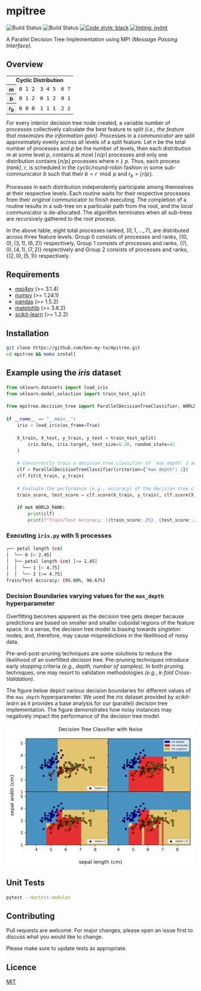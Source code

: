 # mpitree

![Build Status](https://github.com/ben-my-to/mpitree/workflows/Unit%20Tests/badge.svg)
![Build Status](https://github.com/ben-my-to/mpitree/workflows/Lint/badge.svg)
[![Code style: black](https://img.shields.io/badge/code%20style-black-000000.svg)](https://github.com/psf/black)
[![linting: pylint](https://img.shields.io/badge/linting-pylint-yellowgreen)](https://github.com/PyCQA/pylint)

A Parallel Decision Tree Implementation using MPI *(Message Passing Interface)*.

## Overview

<table>
<tr>
    <td colspan="4" style=text-align:center;><b>Cyclic Distribution</b></td>
</tr>
<tr>
    <th style=background-color:#eee;><i>m</t></th>
    <td style='font-family:monospace;'>0 1 2</td>
    <td style='font-family:monospace;'>3 4 5</td>
    <td style='font-family:monospace;'>6 7</td>
</tr>
<tr>
    <th style=background-color:#eee;><i>b</i></th>
    <td style='font-family:monospace;'>0 1 2</td>
    <td style='font-family:monospace;'>0 1 2</td>
    <td style='font-family:monospace;'>0 1</td>
</tr>
<tr>
    <th style=background-color:#eee;><i>r<sub>b</sub></i></th>
    <td style='font-family:monospace;'>0 0 0</td>
    <td style='font-family:monospace;'>1 1 1</td>
    <td style='font-family:monospace;'>2 2</td>
</tr>
</table>

For every interior decision tree node created, a variable number of processes collectively calculate the best feature to split *(i.e., the feature that maximizes the information gain)*. Processes in a *communicator* are split approximately evenly across all levels of a split feature. Let $n$ be the total number of processes and $p$ be the number of levels, then each distribution $m$ at some level $p$, contains at most $\lceil n/p \rceil$ processes and only one distribution contains $\lfloor n/p \rfloor$ processes where $n \nmid p$. Thus, each process *(rank)*, $r$, is scheduled in the cyclic/round-robin fashion in some sub-communicator $b$ such that their $b = r \mod p$ and $r_b = \lfloor r/p \rfloor$.

Processes in each distribution independently participate among themselves at their respective levels. Each routine waits for their respective processes from their *original* communicator to finish executing. The completion of a routine results in a sub-tree on a particular path from the root, and the *local* communicator is de-allocated. The algorithm terminates when all sub-trees are recursively gathered to the root process.

In the above table, eight total processes ranked, $(0, 1, ..., 7)$, are distributed across three feature levels. Group $0$ consists of processes and ranks, $\{(0,0),(3,1),(6,2)\}$ respectively, Group $1$ consists of processes and ranks, $\{(1,0),(4,1),(7,2)\}$ respectively and Group $2$ consists of processes and ranks, $\{(2,0), (5,1)\}$ respectively.

## Requirements

- [mpi4py](https://pypi.org/project/mpi4py/) (>= 3.1.4)
- [numpy](https://pypi.org/project/pandas/) (>= 1.24.1)
- [pandas](https://pypi.org/project/numpy/) (>= 1.5.2)
- [matplotlib](https://pypi.org/project/matplotlib/) (>= 3.6.2)
- [scikit-learn](https://pypi.org/project/scikit-learn/) (>= 1.2.2)

## Installation

```bash
git clone https://github.com/ben-my-to/mpitree.git
cd mpitree && make install
```

## Example using the *iris* dataset

```python
from sklearn.datasets import load_iris
from sklearn.model_selection import train_test_split

from mpitree.decision_tree import ParallelDecisionTreeClassifier, WORLD_RANK

if __name__ == "__main__":
    iris = load_iris(as_frame=True)

    X_train, X_test, y_train, y_test = train_test_split(
        iris.data, iris.target, test_size=0.20, random_state=42
    )

    # Concurrently train a decision tree classifier of `max_depth` 2 among all processes
    clf = ParallelDecisionTreeClassifier(criterion={"max_depth": 2})
    clf.fit(X_train, y_train)

    # Evaluate the performance (e.g., accuracy) of the decision tree classifier
    train_score, test_score = clf.score(X_train, y_train), clf.score(X_test, y_test)

    if not WORLD_RANK:
        print(clf)
        print(f"Train/Test Accuracy: ({train_score:.2%}, {test_score:.2%})")
```

### Executing `iris.py` with 5 processes

```bash
┌── petal length (cm)
│  └── 0 [< 2.45]
│  ├── petal length (cm) [>= 2.45]
│  │  └── 1 [< 4.75]
│  │  └── 2 [>= 4.75]
Train/Test Accuracy: (95.00%, 96.67%)
```

### Decision Boundaries varying values for the `max_depth` hyperparameter

Overfitting becomes apparent as the decision tree gets deeper because predictions are based on smaller and smaller cuboidal regions of the feature space. In a sense, the decision tree model is biasing towards *singleton* nodes; and, therefore, may cause mispredictions in the likelihood of noisy data.

Pre-and-post-pruning techniques are some solutions to reduce the likelihood of an overfitted decision tree. Pre-pruning techniques introduce early stopping criteria *(e.g., depth, number of samples)*. In both pruning techniques, one may resort to validation methodologies *(e.g., k-fold Cross-Validation)*.

The figure below depict various decision boundaries for different values of the `max_depth` hyperparameter. We used the *iris* dataset provided by *scikit-learn* as it provides a base analysis for our (parallel) decision tree implementation. The figure demonstrates how noisy instances may negatively impact the performance of the decision tree model.

![dt_noise](https://raw.githubusercontent.com/ben-my-to/mpitree/main/images/dt_noise.png)

## Unit Tests

```bash
pytest --doctest-modules
```

## Contributing

Pull requests are welcome. For major changes, please open an issue first to discuss what you would like to change.

Please make sure to update tests as appropriate.

## Licence

[MIT](https://github.com/ben-my-to/mpitree/blob/main/LICENSE)
